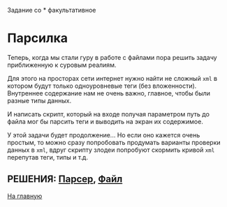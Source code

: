 Задание со * факультативное

# Парсилка

Теперь, когда мы стали гуру в работе с файлами пора решить задачу приближенную к суровым реалиям.

Для этого на просторах сети интернет нужно найти не сложный ```xml``` в котором будут только одноуровневые теги (без вложенности). Внутреннее содержание нам не очень важно, главное, чтобы были разные типы данных.

И написать скрипт, который на входе получая параметром путь до файла мог бы парсить теги и выводить на экран их содержимое.

У этой задачи будет продолжение... Но если оно кажется очень простым, то можно сразу попробовать продумать варианты проверки данных в ```xml```, вдруг скрипту злодеи попробуют скормить кривой ```xml``` перепутав теги, типы и т.д.

РЕШЕНИЯ: [Парсер](../xml_parser.pl), [Файл](../files/simple.xml)
---
[На главную](../README.md)